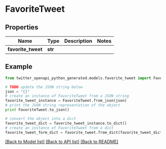 # FavoriteTweet


## Properties

Name | Type | Description | Notes
------------ | ------------- | ------------- | -------------
**favorite_tweet** | **str** |  | 

## Example

```python
from twitter_openapi_python_generated.models.favorite_tweet import FavoriteTweet

# TODO update the JSON string below
json = "{}"
# create an instance of FavoriteTweet from a JSON string
favorite_tweet_instance = FavoriteTweet.from_json(json)
# print the JSON string representation of the object
print FavoriteTweet.to_json()

# convert the object into a dict
favorite_tweet_dict = favorite_tweet_instance.to_dict()
# create an instance of FavoriteTweet from a dict
favorite_tweet_form_dict = favorite_tweet.from_dict(favorite_tweet_dict)
```
[[Back to Model list]](../README.md#documentation-for-models) [[Back to API list]](../README.md#documentation-for-api-endpoints) [[Back to README]](../README.md)


